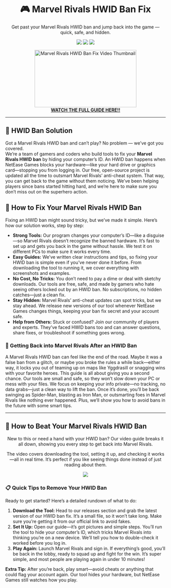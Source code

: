 <h1 align="center">🎮 Marvel Rivals HWID Ban Fix</h1>
<p align="center">Get past your Marvel Rivals HWID ban and jump back into the game — quick, safe, and hidden.</p>

<p align="center">
  <img src="https://img.shields.io/badge/Status-Active-brightgreen?style=flat-square" />
  <img src="https://img.shields.io/badge/Anti%20Cheat%20Bypass-Marvel%20Rivals-blue?style=flat-square" />
  <img src="https://img.shields.io/badge/Last%20Update-2025-orange?style=flat-square" />
</p>

<p align="center">
  <a href="https://www.youtube.com/watch?v=b8XyEwxpccE" target="_blank">
    <img src="https://i.ytimg.com/vi/b8XyEwxpccE/hqdefault.jpg" alt="Marvel Rivals HWID Ban Fix Video Thumbnail" width="320" height="180" />
    <br><strong>WATCH THE FULL GUIDE HERE!!</strong>
  </a>
</p>

<hr />

<h2>👋 HWID Ban Solution</h2>
<p>Got a Marvel Rivals HWID ban and can’t play? No problem — we’ve got you covered.<br>
We’re a team of gamers and coders who build tools to fix your <strong>Marvel Rivals HWID ban</strong> by hiding your computer’s ID. An HWID ban happens when NetEase Games blocks your hardware—like your hard drive or graphics card—stopping you from logging in. Our free, open-source project is updated all the time to outsmart Marvel Rivals’ anti-cheat system. That way, you can get back to the game without them noticing. We’ve been helping players since bans started hitting hard, and we’re here to make sure you don’t miss out on the superhero action.</p>

<h2>🔧 How to Fix Your Marvel Rivals HWID Ban</h2>
<p>Fixing an HWID ban might sound tricky, but we’ve made it simple. Here’s how our solution works, step by step:</p>
<ul>
  <li><strong>Strong Tools:</strong> Our program changes your computer’s ID—like a disguise—so Marvel Rivals doesn’t recognize the banned hardware. It’s fast to set up and gets you back in the game without hassle. We test it on different PCs to make sure it works every time.</li>
  <li><strong>Easy Guides:</strong> We’ve written clear instructions and tips, so fixing your HWID ban is simple even if you’ve never done it before. From downloading the tool to running it, we cover everything with screenshots and examples.</li>
  <li><strong>No Cost, No Tricks:</strong> You don’t need to pay a dime or deal with sketchy downloads. Our tools are free, safe, and made by gamers who hate seeing others locked out by an HWID ban. No subscriptions, no hidden catches—just a clean fix.</li>
  <li><strong>Stay Hidden:</strong> Marvel Rivals’ anti-cheat updates can spot tricks, but we stay ahead. We release new versions of our tool whenever NetEase Games changes things, keeping your ban fix secret and your account safe.</li>
  <li><strong>Help from Others:</strong> Stuck or confused? Join our community of players and experts. They’ve faced HWID bans too and can answer questions, share fixes, or troubleshoot if something goes wrong.</li>
</ul>

<h3>🌟 Getting Back into Marvel Rivals After an HWID Ban</h3>
<p>A Marvel Rivals HWID ban can feel like the end of the road. Maybe it was a false ban from a glitch, or maybe you broke the rules a while back—either way, it locks you out of teaming up on maps like Yggdrasill or snagging wins with your favorite heroes. This guide is all about giving you a second chance. Our tools are small and safe, so they won’t slow down your PC or mess with your files. We focus on keeping your info private—no tracking, no data grabs—just a clean way to lift the ban. Once it’s done, you’ll be back swinging as Spider-Man, blasting as Iron Man, or outsmarting foes in Marvel Rivals like nothing ever happened. Plus, we’ll show you how to avoid bans in the future with some smart tips.</p>

<hr />

<h2>🎥 How to Beat Your Marvel Rivals HWID Ban</h2>
<p align="center">New to this or need a hand with your HWID ban? Our video guide breaks it all down, showing you every step to get back into Marvel Rivals.</p>
<p align="center">The video covers downloading the tool, setting it up, and checking it works—all in real time. It’s perfect if you like seeing things done instead of just reading about them.</p>
<p align="center">
  <a href="https://www.youtube.com/watch?v=b8XyEwxpccE" target="_blank">
    <img src="https://img.shields.io/badge/Watch%20YouTube%20Guide-Click%20Here-red?style=for-the-badge&logo=youtube" />
  </a>
</p>

<h3>📋 Quick Tips to Remove Your HWID Ban</h3>
<p>Ready to get started? Here’s a detailed rundown of what to do:</p>
<ol>
  <li><strong>Download the Tool:</strong> Head to our releases section and grab the latest version of our HWID ban fix. It’s a small file, so it won’t take long. Make sure you’re getting it from our official link to avoid fakes.</li>
  <li><strong>Set It Up:</strong> Open our guide—it’s got pictures and simple steps. You’ll run the tool to hide your computer’s ID, which tricks Marvel Rivals into thinking you’re on a new device. We’ll tell you how to double-check it worked before you log in.</li>
  <li><strong>Play Again:</strong> Launch Marvel Rivals and sign in. If everything’s good, you’ll be back in the lobby, ready to squad up and fight for the win. It’s super simple, and most people are playing again in under 10 minutes!</li>
</ol>
<p><strong>Extra Tip:</strong> After you’re back, play smart—avoid cheats or anything that could flag your account again. Our tool hides your hardware, but NetEase Games still watches how you play.</p>
